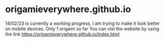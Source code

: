 # origamieverywhere.github.io
14/02/23 is currently a working progress, I am trying to make it look better on mobile devices. Only 1 origami so far
You can vist the website by using the link https://origamieverywhere.github.io/Index.html
